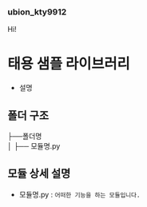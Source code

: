 ### ubion_kty9912
Hi!


# 태용 샘플 라이브러리
- 설명

## 폴더 구조

├──폴더명  
│   ├── 모듈명.py

## 모듈 상세 설명

- 모듈명.py : `어떠한 기능을 하는 모듈입니다.`
